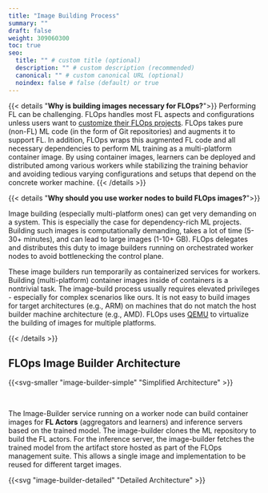```yaml
---
title: "Image Building Process"
summary: ""
draft: false
weight: 309060300
toc: true
seo:
  title: "" # custom title (optional)
  description: "" # custom description (recommended)
  canonical: "" # custom canonical URL (optional)
  noindex: false # false (default) or true
---
```


{{< details "**Why is building images necessary for FLOps?**">}}
  Performing FL can be challenging.
  FLOps handles most FL aspects and configurations unless users want to [customize their FLOps projects](/docs/manuals/flops-addon/customizations/flops-customizations-overview/).
  FLOps takes pure (non-FL) ML code (in the form of Git repositories) and augments it to support FL.
  In addition, FLOps wraps this augmented FL code and all necessary dependencies to perform ML training as a multi-platform container image.
  By using container images, learners can be deployed and distributed among various workers while stabilizing the training behavior and avoiding tedious varying configurations and setups that depend on the concrete worker machine.
{{< /details >}}

{{< details "**Why should you use worker nodes to build FLOps images?**">}}

  Image building (especially multi-platform ones) can get very demanding on a system.
  This is especially the case for dependency-rich ML projects.
  Building such images is computationally demanding, takes a lot of time (5-30+ minutes), and can lead to large images (1-10+ GB).
  FLOps delegates and distributes this duty to image builders running on orchestrated worker nodes to avoid bottlenecking the control plane.

  These image builders run temporarily as containerized services for workers.
  Building (multi-platform) container images inside of containers is a nontrivial task.
  The image-build process usually requires elevated privileges - especially for complex scenarios like ours.
  It is not easy to build images for target architectures (e.g., ARM) on machines that do not match the host builder machine architecture (e.g., AMD).
  FLOps uses [QEMU](https://www.qemu.org/) to virtualize the building of images for multiple platforms.

{{< /details >}}

## FLOps Image Builder Architecture

{{<svg-smaller "image-builder-simple" "Simplified Architecture" >}}

<br>

The Image-Builder service running on a worker node can build container images for **FL Actors** (aggregators and learners) and inference servers based on the trained model.
The image-builder clones the ML repository to build the FL actors.
For the inference server, the image-builder fetches the trained model from the artifact store hosted as part of the FLOps management suite.
This allows a single image and implementation to be reused for different target images.

{{<svg "image-builder-detailed" "Detailed Architecture" >}}
